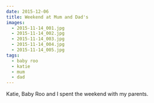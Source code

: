 ```yaml
---
date: 2015-12-06
title: Weekend at Mum and Dad's
images:
  - 2015-11-14_001.jpg
  - 2015-11-14_002.jpg
  - 2015-11-14_003.jpg
  - 2015-11-14_004.jpg
  - 2015-11-14_005.jpg
tags:
  - baby roo
  - katie
  - mum
  - dad
---
```

Katie, Baby Roo and I spent the weekend with my parents.